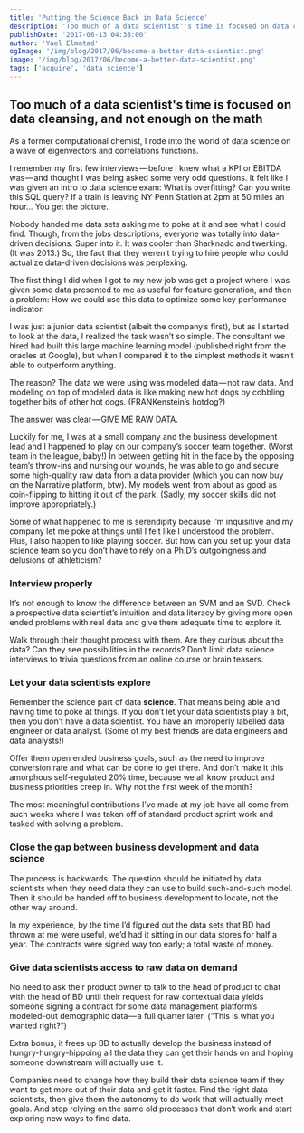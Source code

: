 ```yaml
---
title: 'Putting the Science Back in Data Science'
description: 'Too much of a data scientist''s time is focused on data cleansing, and not enough on the math.'
publishDate: '2017-06-13 04:38:00'
author: 'Yael Elmatad'
ogImage: '/img/blog/2017/06/become-a-better-data-scientist.png'
image: '/img/blog/2017/06/become-a-better-data-scientist.png'
tags: ['acquire', 'data science']
---
```

## Too much of a data scientist's time is focused on data cleansing, and not enough on the math

As a former computational chemist, I rode into the world of data science on a wave of eigenvectors and correlations functions.

I remember my first few interviews — before I knew what a KPI or EBITDA was — and thought I was being asked some very odd questions. It felt like I was given an intro to data science exam: What is overfitting? Can you write this SQL query? If a train is leaving NY Penn Station at 2pm at 50 miles an hour… You get the picture.

Nobody handed me data sets asking me to poke at it and see what I could find. Though, from the jobs descriptions, everyone was totally into data-driven decisions. Super into it. It was cooler than Sharknado and twerking. (It was 2013.) So, the fact that they weren’t trying to hire people who could actualize data-driven decisions was perplexing.

The first thing I did when I got to my new job was get a project where I was given some data presented to me as useful for feature generation, and then a problem: How we could use this data to optimize some key performance indicator.

I was just a junior data scientist (albeit the company’s first), but as I started to look at the data, I realized the task wasn’t so simple. The consultant we hired had built this large machine learning model (published right from the oracles at Google), but when I compared it to the simplest methods it wasn’t able to outperform anything.

The reason? The data we were using was modeled data — not raw data. And modeling on top of modeled data is like making new hot dogs by cobbling together bits of other hot dogs. (FRANKenstein’s hotdog?)

The answer was clear — GIVE ME RAW DATA.

Luckily for me, I was at a small company and the business development lead and I happened to play on our company’s soccer team together. (Worst team in the league, baby!) In between getting hit in the face by the opposing team’s throw-ins and nursing our wounds, he was able to go and secure some high-quality raw data from a data provider (which you can now buy on the Narrative platform, btw). My models went from about as good as coin-flipping to hitting it out of the park. (Sadly, my soccer skills did not improve appropriately.)

Some of what happened to me is serendipity because I’m inquisitive and my company let me poke at things until I felt like I understood the problem. Plus, I also happen to like playing soccer. But how can you set up your data science team so you don’t have to rely on a Ph.D’s outgoingness and delusions of athleticism?

### Interview properly

It’s not enough to know the difference between an SVM and an SVD. Check a prospective data scientist’s intuition and data literacy by giving more open ended problems with real data and give them adequate time to explore it.

Walk through their thought process with them. Are they curious about the data? Can they see possibilities in the records? Don’t limit data science interviews to trivia questions from an online course or brain teasers.

### Let your data scientists explore

Remember the science part of data **science**. That means being able and having time to poke at things. If you don’t let your data scientists play a bit, then you don’t have a data scientist. You have an improperly labelled data engineer or data analyst. (Some of my best friends are data engineers and data analysts!)

Offer them open ended business goals, such as the need to improve conversion rate and what can be done to get there. And don’t make it this amorphous self-regulated 20% time, because we all know product and business priorities creep in. Why not the first week of the month?

The most meaningful contributions I’ve made at my job have all come from such weeks where I was taken off of standard product sprint work and tasked with solving a problem.

### Close the gap between business development and data science

The process is backwards. The question should be initiated by data scientists when they need data they can use to build such-and-such model. Then it should be handed off to business development to locate, not the other way around.

In my experience, by the time I’d figured out the data sets that BD had thrown at me were useful, we’d had it sitting in our data stores for half a year. The contracts were signed way too early; a total waste of money.

### Give data scientists access to raw data on demand

No need to ask their product owner to talk to the head of product to chat with the head of BD until their request for raw contextual data yields someone signing a contract for some data management platform’s modeled-out demographic data — a full quarter later. (“This is what you wanted right?”)

Extra bonus, it frees up BD to actually develop the business instead of hungry-hungry-hippoing all the data they can get their hands on and hoping someone downstream will actually use it.

Companies need to change how they build their data science team if they want to get more out of their data and get it faster. Find the right data scientists, then give them the autonomy to do work that will actually meet goals. And stop relying on the same old processes that don’t work and start exploring new ways to find data.
